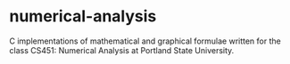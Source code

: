 # numerical-analysis
C implementations of mathematical and graphical formulae written for the class CS451: Numerical Analysis at Portland State University.
